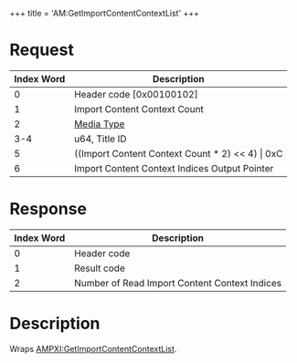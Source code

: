 +++
title = 'AM:GetImportContentContextList'
+++

# Request

| Index Word | Description                                            |
|------------|--------------------------------------------------------|
| 0          | Header code \[0x00100102\]                             |
| 1          | Import Content Context Count                           |
| 2          | [Media Type](Filesystem_services#MediaType "wikilink") |
| 3-4        | u64, Title ID                                          |
| 5          | ((Import Content Context Count \* 2) \<\< 4) \| 0xC    |
| 6          | Import Content Context Indices Output Pointer          |

# Response

| Index Word | Description                                   |
|------------|-----------------------------------------------|
| 0          | Header code                                   |
| 1          | Result code                                   |
| 2          | Number of Read Import Content Context Indices |

# Description

Wraps
[AMPXI:GetImportContentContextList](AMPXI:GetImportContentContextList "wikilink").